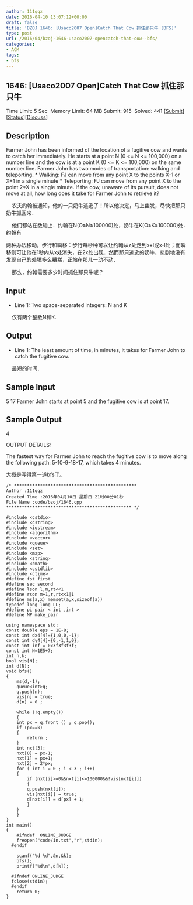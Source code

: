 ```yaml
---
author: 111qqz
date: 2016-04-10 13:07:12+00:00
draft: false
title: 'BZOJ 1646: [Usaco2007 Open]Catch That Cow 抓住那只牛 (BFS)'
type: post
url: /2016/04/bzoj-1646-usaco2007-opencatch-that-cow--bfs/
categories:
- ACM
tags:
- bfs
---
```





## 1646: [Usaco2007 Open]Catch That Cow 抓住那只牛


Time Limit: 5 Sec  Memory Limit: 64 MB
Submit: 915  Solved: 441
[[Submit](http://www.lydsy.com/JudgeOnline/submitpage.php?id=1646)][[Status](http://www.lydsy.com/JudgeOnline/problemstatus.php?id=1646)][[Discuss](http://www.lydsy.com/JudgeOnline/bbs.php?id=1646)]


## Description






Farmer John has been informed of the location of a fugitive cow and wants to catch her immediately. He starts at a point N (0 <= N <= 100,000) on a number line and the cow is at a point K (0 <= K <= 100,000) on the same number line. Farmer John has two modes of transportation: walking and teleporting. * Walking: FJ can move from any point X to the points X-1 or X+1 in a single minute * Teleporting: FJ can move from any point X to the point 2*X in a single minute. If the cow, unaware of its pursuit, does not move at all, how long does it take for Farmer John to retrieve it?


    农夫约翰被通知，他的一只奶牛逃逸了！所以他决定，马上幽发，尽快把那只奶牛抓回来．




    他们都站在数轴上．约翰在N(O≤N≤100000)处，奶牛在K(O≤K≤100000)处．约翰有




两种办法移动，步行和瞬移：步行每秒种可以让约翰从z处走到x+l或x-l处；而瞬移则可让他在1秒内从x处消失，在2x处出现．然而那只逃逸的奶牛，悲剧地没有发现自己的处境多么糟糕，正站在那儿一动不动．




    那么，约翰需要多少时间抓住那只牛呢？







## Input






* Line 1: Two space-separated integers: N and K


    仅有两个整数N和K.







## Output






* Line 1: The least amount of time, in minutes, it takes for Farmer John to catch the fugitive cow.


    最短的时间．







## Sample Input




5 17
Farmer John starts at point 5 and the fugitive cow is at point 17.






## Sample Output




4

OUTPUT DETAILS:

The fastest way for Farmer John to reach the fugitive cow is to
move along the following path: 5-10-9-18-17, which takes 4 minutes.










大概是写得第一道bfs了。






 

    
    /* ***********************************************
    Author :111qqz
    Created Time :2016年04月10日 星期日 21时00分01秒
    File Name :code/bzoj/1646.cpp
    ************************************************ */
    
    #include <cstdio>
    #include <cstring>
    #include <iostream>
    #include <algorithm>
    #include <vector>
    #include <queue>
    #include <set>
    #include <map>
    #include <string>
    #include <cmath>
    #include <cstdlib>
    #include <ctime>
    #define fst first
    #define sec second
    #define lson l,m,rt<<1
    #define rson m+1,r,rt<<1|1
    #define ms(a,x) memset(a,x,sizeof(a))
    typedef long long LL;
    #define pi pair < int ,int >
    #define MP make_pair
    
    using namespace std;
    const double eps = 1E-8;
    const int dx4[4]={1,0,0,-1};
    const int dy4[4]={0,-1,1,0};
    const int inf = 0x3f3f3f3f;
    const int N=1E5+7;
    int n,k;
    bool vis[N];
    int d[N];
    void bfs()
    {
        ms(d,-1);
        queue<int>q;
        q.push(n);
        vis[n] = true;
        d[n] = 0 ;
    
        while (!q.empty())
        {
    	int px = q.front () ; q.pop();
    	if (px==k)
    	{
    	    return ;
    	}
    	int nxt[3];
    	nxt[0] = px-1;
    	nxt[1] = px+1;
    	nxt[2] = 2*px;
    	for ( int i = 0 ; i < 3 ; i++)
    	{
    	    if (nxt[i]>=0&&nxt[i]<=100000&&!vis[nxt[i]])
    	    {
    		q.push(nxt[i]);
    		vis[nxt[i]] = true;
    		d[nxt[i]] = d[px] + 1;
    	    }
    	}
        }
    }
    int main()
    {
    	#ifndef  ONLINE_JUDGE 
    	freopen("code/in.txt","r",stdin);
      #endif
    	
    	scanf("%d %d",&n,&k);
    	bfs();
    	printf("%d\n",d[k]);
    
      #ifndef ONLINE_JUDGE  
      fclose(stdin);
      #endif
        return 0;
    }
    



